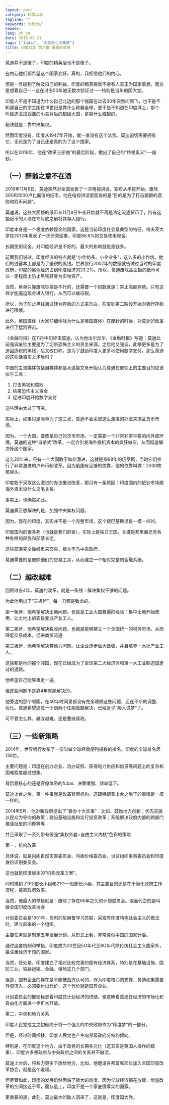 ```yaml
---
layout: post
category: 印度以北
tagline: ""
keywords: 时政分析
header:
lang: zh_CN 
date: 2018-08-21
tags: ["India", "大英良心汉弗莱"]
title: 印度以北 第六篇 艰难的改革
---
```


莫迪并不是傻子，印度的精英层也不是傻子。

在内心他们都希望这个国家变好。真的，我相信他们的内心。

但是一旦碰到了触及自己的利益，印度的精英层就不会有人真正为国家着想，而总是想着自己----这在过去50年被无数次验证过----特别是当年的国大党。

印度人不是不知道为什么自己北边的那个强国在过去30年突然间腾飞，也不是不知道自己的宗主国在18世纪是靠什么称霸全球，更不是不知道在印度洋上，那个叫做迭戈加西亚的小岛背后的超级大国，是靠什么崛起的。

秘诀就是：靠中央集权。

然而印度没有。印度从1947年开始，就一直没有这个法宝。莫迪迫切需要拥有它，无论是为了自己还是真的为了这个国家。

所以在2016年，他在“改革三部曲”的最后阶段，撒出了自己的“终极奥义”---废钞。

## （一）醉翁之意不在酒

2016年11月8日，莫迪突然对全国发表了一次电视讲话，宣布从半夜开始，废除500和1000卢比面值的纸币，他在电视讲话里面说的是“目的是为了打击猖獗的腐败和假币问题”。

莫迪说，这些大面额的纸币从11月8日午夜开始就不再是法定流通货币了，持有这些纸币的人须在12月底之前将其存入银行。

印度本身是一个极度依赖现金的国家，这是当前印度社会最典型的特征。塔夫茨大学在2012年发表了一次研究结果，印度86.6%的交易使用现金。

长期使用现金，对印度经济是不好的，最大的影响就是黑钱多。

前面我们说过，印度经济的特点就是“小作坊多、小企业多”，这么多的小作坊，他们的钱基本上都是为了避税的黑钱。世界银行2007年的数据就告诫过当时的印度政府，印度的黑色经济占到印度经济的23.2%。所以，莫迪废除高面额的纸币可以一定程度上防止黑钱转变为实物资产。

当然，单单只靠废除钞票是不行的，还需要一个招数就是：禁止高额存款。只有这样才能逼迫现金进入银行，从而可以被征税。

所以，为了防止黑钱通过转为存款的方式来洗白，在废钞第二阶段开始对银行存款进行限额。

此外，英国媒体（大家仔细体味为什么是英国媒体）在废钞的时候，对莫迪的改革进行了猛烈抨击。

《金融时报》在11月中旬抨击莫迪，认为他出尔反尔，《金融时报》写道：莫迪此前强调废钞主要是为了切断恐怖主义的资金来源。之后他又强调，此举更多是为了追回逃税的黑钱，后又改口称，是为了鼓励印度人更多地使用数字支付。那么莫迪的这些话事实上矛盾吗？

中国的主流媒体包括自媒体都是从这篇文章开始认为莫迪在废钞上的主要目的应该似乎三点：

1.	打击黑钱和腐败
2.	结果恐怖主义资金
3.	促进印度开始数字支付

这些理由太过于可笑。

实际上，如果只是简单为了这三点，莫迪不会采取这么激进的办法来搅乱货币市场。

因为，一个大国，要改革自己的货币市场，一定需要一个非常非常平稳的内外部环境，莫迪的这种“自杀式”改革，一定会引发海外投机资本的疯狂做空，从而彻底解决掉这个国家。

这么20年来，只有一个大国敢于如此激进，这就是1998年的俄罗斯，当时它们推行了非常激进的卢布币制改革。因为俄国有足够的依靠，他的依靠叫做：2300枚核弹头。

印度敢于采取这么激进的办法推进改革，那只有一条原因：印度国内的纸钞市场跟海外资本没什么鸟毛关系。

事实上，也确实如此。

莫迪真正想解决的是，加强中央集权问题。

因为，现在的印度，其实并不是一个完整市场，这个跟巴基斯坦是一模一样的。

印度国内的很多邦（也就是我们的省），实际上是独立王国，关键是邦里面还有各种各样的部族和部落长老。

这些部落完全靠纸币来交易，根本不鸟中央政府。

莫迪需要的是废除他们的交易工具，从而建立一个相对完整的金融系统。

## （二）越改越难

回顾过去4年，莫迪的改革，就是一条线：解决集权不够的问题。

为此他甩出了“三板斧”，每一刀都是致命的。

第一板斧，他希望解决土地问题。也就是工业大国普遍的经验：集中土地开始使用，让土地上的农民变成产业工人。

第二板斧，他希望解决税收问题。也就是能够建立一个全国统一的税务市场，从而降低交易成本，促进商贸流通

第三板斧，他希望解决劳动力问题。让企业逐步做大做强，并且培养一大批产业工人。

这些都是他的那个邻国，现在已经成为了全球第二大经济体和第一大工业制造国走过的道路。

他希望自己能够重走一遍。

但这些问题不是靠4年就能解决的。

他旁边的那个邻国，在40年时间里都没有完全理顺这些问题，还在不断的调整、优化。莫迪希望通过一个到两个任期就能解决，已经近乎“痴人说梦”了。

可不管怎么样，越改越难，还是要继续改。

## （三）一些新策略

2014年，世界银行发布了一份叫做全球经商便利指数的排名，印度的全球排名居130位。

主要问题是：印度在创办企业、洽办证照、获得电力供应和信贷等问题上的复杂和困难程度超过想象。

背后最核心的还是官僚体系的fubai、决策缓慢、效率低下。

莫迪上台之后，第一件事就是改革官僚机构，这跟特朗普上台之后干的事情是一模一样的。

2014年5月，他对新政府提出了“要办十大实事”：比如，鼓励地方创新；优先实施以民众为导向的政策；建设基础设施和实行投资改革；系统解决政府内部的跨部门推诿扯皮的问题等等

并且采取了一系列带有很强“集权外套+自由主义内核”色彩的策略

第一，机构改革

具体说，就是内阁自然灾害委员会、内阁价格委员会、世贸组织事务委员会和印度身份识别委员会。

这也就是印度版本的“机构改革方案”。

同时撤销了9个部长小组和21个一般部长小组，其主要目的还是在于简化政府工作流程，提高政府效率。

当然，他最大的举措就是：废除了存在65年之久的计划委员会。取而代之的是叫做全国印度改革协会

计划委员会是1951年，当时的尼赫鲁学习苏联，采取有印度特色社会主义的做法时，建立起来的一个组织。

主要任务就是制定五年发展计划。从形式上看，非常类似中国的国家计委。

通过这套机制和举措，印度成为20世纪5O年代至8O年代除传统社会主义国家外，最注重经济干预的国家。

当然，好处是，印度建立了相对比较完善的国有经济体系，特别是在基础设施、国防工业、铁路运输、金融、保险这几个部门。

但是，国有企业的存在是不能被西方认可的，作为印度核心的支撑，莫迪如果需要外资流入，必须要付出代价，这个代价就是国有企业。

计划委员会的撤销标志着印度式计划经济的终结，也意味着莫迪在经济的市场化和自由化方面进一步扩大开放。

第二，中央和地方关系

印度人民党成立之初倾向于将一个强大的中央政府作为“印度梦”的一部分。

但是，经过时间推移，印度人民党也产生向邦级政府分权的倾向。

特别是，在印度这个地方，由于政党的长期多元化（这其实是英国人操作的结果），印度许多邦政府与中央政府之间的关系并不融洽。

莫迪上台后，将权力更多下放给地方，比如，他邀请各邦首席部长加入全国印度改革协会，就是这个道理。

但尽管如此，印度的发展仍然面临了极大的难度，因为全球经济都在放缓，增量改革的空间接近于零，而存量上，印度不是一个家底很厚实的国家。

更重要的是，此刻，莫迪最大的敌人回来了，这就是，印度国大党。


